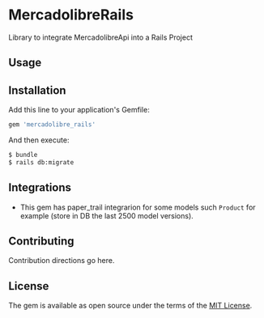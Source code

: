 # MercadolibreRails

Library to integrate MercadolibreApi into a Rails Project

## Usage

## Installation
Add this line to your application's Gemfile:

```ruby
gem 'mercadolibre_rails'
```

And then execute:
```bash
$ bundle
$ rails db:migrate
```

## Integrations

- This gem has paper_trail integrarion for some models such `Product` for example (store in DB the last 2500 model versions).

## Contributing
Contribution directions go here.

## License
The gem is available as open source under the terms of the [MIT License](https://opensource.org/licenses/MIT).
